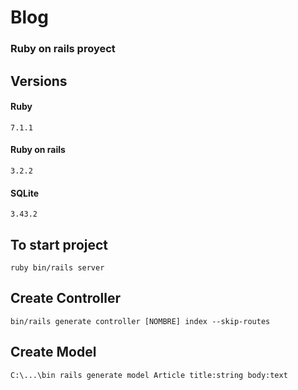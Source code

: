 # Blog
### Ruby on rails proyect

## Versions
#### Ruby
~~~
7.1.1
~~~
#### Ruby on rails
~~~
3.2.2
~~~
#### SQLite
~~~
3.43.2 
~~~

## To start project
~~~
ruby bin/rails server
~~~

## Create Controller 
~~~
bin/rails generate controller [NOMBRE] index --skip-routes
~~~

## Create Model
~~~
C:\...\bin rails generate model Article title:string body:text
~~~
